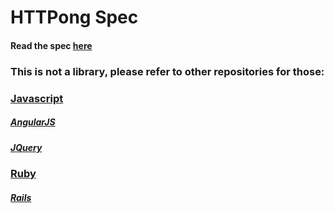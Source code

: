 # HTTPong Spec

#### Read the spec [here](../master/SPEC.md)

### This is not a library, please refer to other repositories for those:

### [Javascript][js]
##### [AngularJS][angularjs]
##### [JQuery][jquery]
### [Ruby][ruby]
##### [Rails][rails]

[js]: https://github.com/hansottowirtz/httpong-js
[angularjs]: https://github.com/hansottowirtz/httpong-angularjs
[jquery]: https://github.com/hansottowirtz/httpong-jquery
[ruby]: https://github.com/hansottowirtz/httpong-ruby
[rails]: https://github.com/hansottowirtz/httpong-rails
